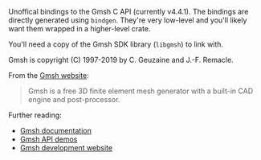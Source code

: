 Unoffical bindings to the Gmsh C API (currently v4.4.1).
The bindings are directly generated using `bindgen`.
They're very low-level and you'll likely want them wrapped in a higher-level crate.

You'll need a copy of the Gmsh SDK library (`libgmsh`) to link with.  

Gmsh is copyright (C) 1997-2019 by C. Geuzaine and J.-F. Remacle.

From the [Gmsh website](http://gmsh.info/): 
> Gmsh is a free 3D finite element mesh generator with a built-in CAD engine and post-processor.


Further reading: 
* [Gmsh documentation](http://gmsh.info/doc/texinfo/gmsh.html)
* [Gmsh API demos](https://gitlab.onelab.info/gmsh/gmsh/blob/master/demos/api/README.txt)
* [Gmsh development website](https://gitlab.onelab.info/gmsh/gmsh)
